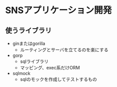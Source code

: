 # SNSアプリケーション開発

## 使うライブラリ
- ginまたはgorilla
  - ルーティングとサーバを立てるのを楽にする
- gorp
  - sqlライブラリ
  - マッピング、exec系だけORM
- sqlmock
  - sqlのモックを作成してテストするもの
